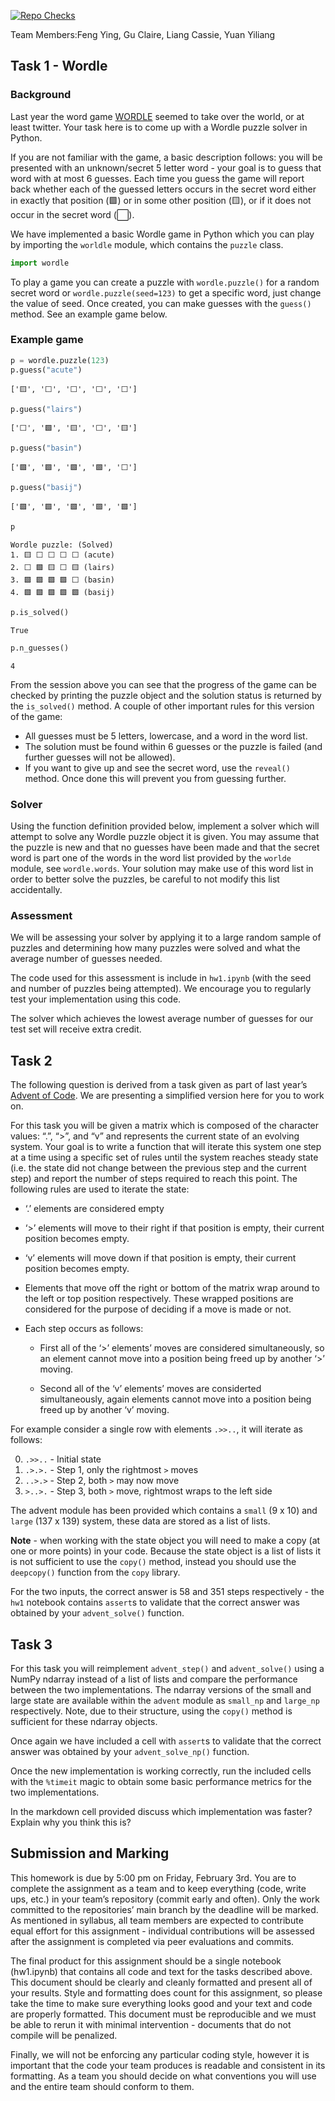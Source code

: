[![Repo Checks](https://github.com/sta663-sp23/hw01_lab02_team06/workflows/Repo%20Checks/badge.svg)](https://github.com/sta663-sp23/hw01_lab02_team06/actions?query=workflow:%22Repo%20Checks%22)



Team Members:Feng Ying, Gu Claire, Liang Cassie, Yuan Yiliang 


## Task 1 - Wordle

### Background

Last year the word game
[WORDLE](https://www.powerlanguage.co.uk/wordle/) seemed to take over
the world, or at least twitter. Your task here is to come up with a
Wordle puzzle solver in Python.

If you are not familiar with the game, a basic description follows: you
will be presented with an unknown/secret 5 letter word - your goal is to
guess that word with at most 6 guesses. Each time you guess the game
will report back whether each of the guessed letters occurs in the
secret word either in exactly that position (🟩) or in some other
position (🟨), or if it does not occur in the secret word (⬜).

We have implemented a basic Wordle game in Python which you can play by
importing the `worldle` module, which contains the `puzzle` class.

``` python
import wordle
```

To play a game you can create a puzzle with `wordle.puzzle()` for a
random secret word or `wordle.puzzle(seed=123)` to get a specific word,
just change the value of seed. Once created, you can make guesses with
the `guess()` method. See an example game below.

### Example game

``` python
p = wordle.puzzle(123)
p.guess("acute")
```

    ['🟨', '⬜', '⬜', '⬜', '⬜']

``` python
p.guess("lairs")
```

    ['⬜', '🟩', '🟨', '⬜', '🟨']

``` python
p.guess("basin")
```

    ['🟩', '🟩', '🟩', '🟩', '⬜']

``` python
p.guess("basij")
```

    ['🟩', '🟩', '🟩', '🟩', '🟩']

``` python
p
```

    Wordle puzzle: (Solved)
    1. 🟨 ⬜ ⬜ ⬜ ⬜ (acute)
    2. ⬜ 🟩 🟨 ⬜ 🟨 (lairs)
    3. 🟩 🟩 🟩 🟩 ⬜ (basin)
    4. 🟩 🟩 🟩 🟩 🟩 (basij)

``` python
p.is_solved()
```

    True

``` python
p.n_guesses()
```

    4

From the session above you can see that the progress of the game can be
checked by printing the puzzle object and the solution status is
returned by the `is_solved()` method. A couple of other important rules
for this version of the game:

- All guesses must be 5 letters, lowercase, and a word in the word list.
- The solution must be found within 6 guesses or the puzzle is failed
  (and further guesses will not be allowed).
- If you want to give up and see the secret word, use the `reveal()`
  method. Once done this will prevent you from guessing further.

### Solver

Using the function definition provided below, implement a solver which
will attempt to solve any Wordle puzzle object it is given. You may
assume that the puzzle is new and that no guesses have been made and
that the secret word is part one of the words in the word list provided
by the `worlde` module, see `wordle.words`. Your solution may make use
of this word list in order to better solve the puzzles, be careful to
not modify this list accidentally.

### Assessment

We will be assessing your solver by applying it to a large random sample
of puzzles and determining how many puzzles were solved and what the
average number of guesses needed.

The code used for this assessment is include in `hw1.ipynb` (with the
seed and number of puzzles being attempted). We encourage you to
regularly test your implementation using this code.

The solver which achieves the lowest average number of guesses for our
test set will receive extra credit.

## Task 2

The following question is derived from a task given as part of last
year’s [Advent of Code](https://adventofcode.com/2021). We are
presenting a simplified version here for you to work on.

For this task you will be given a matrix which is composed of the
character values: “.”, “\>”, and “v” and represents the current state of
an evolving system. Your goal is to write a function that will iterate
this system one step at a time using a specific set of rules until the
system reaches steady state (i.e. the state did not change between the
previous step and the current step) and report the number of steps
required to reach this point. The following rules are used to iterate
the state:

- ‘.’ elements are considered empty

- ‘\>’ elements will move to their right if that position is empty,
  their current position becomes empty.

- ‘v’ elements will move down if that position is empty, their current
  position becomes empty.

- Elements that move off the right or bottom of the matrix wrap around
  to the left or top position respectively. These wrapped positions are
  considered for the purpose of deciding if a move is made or not.

- Each step occurs as follows:

  - First all of the ‘\>’ elements’ moves are considered simultaneously,
    so an element cannot move into a position being freed up by another
    ‘\>’ moving.

  - Second all of the ‘v’ elements’ moves are considerted
    simultaneously, again elements cannot move into a position being
    freed up by another ‘v’ moving.

For example consider a single row with elements `.>>..`, it will iterate
as follows:

0.  `.>>..` - Initial state
1.  `.>.>.` - Step 1, only the rightmost `>` moves
2.  `..>.>` - Step 2, both `>` may now move
3.  `>..>.` - Step 3, both `>` move, rightmost wraps to the left side

The advent module has been provided which contains a `small` (9 x 10)
and `large` (137 x 139) system, these data are stored as a list of
lists.

**Note** - when working with the state object you will need to make a
copy (at one or more points) in your code. Because the state object is a
list of lists it is not sufficient to use the `copy()` method, instead
you should use the `deepcopy()` function from the `copy` library.

For the two inputs, the correct answer is 58 and 351 steps
respectively - the `hw1` notebook contains `assert`s to validate that
the correct answer was obtained by your `advent_solve()` function.

## Task 3

For this task you will reimplement `advent_step()` and `advent_solve()`
using a NumPy ndarray instead of a list of lists and compare the
performance between the two implementations. The ndarray versions of the
small and large state are available within the `advent` module as
`small_np` and `large_np` respectively. Note, due to their structure,
using the `copy()` method is sufficient for these ndarray objects.

Once again we have included a cell with `assert`s to validate that the
correct answer was obtained by your `advent_solve_np()` function.

Once the new implementation is working correctly, run the included cells
with the `%timeit` magic to obtain some basic performance metrics for
the two implementations.

In the markdown cell provided discuss which implementation was faster?
Explain why you think this is?

## Submission and Marking

This homework is due by 5:00 pm on Friday, February 3rd. You are to
complete the assignment as a team and to keep everything (code, write
ups, etc.) in your team’s repository (commit early and often). Only the
work committed to the repositories’ main branch by the deadline will be
marked. As mentioned in syllabus, all team members are expected to
contribute equal effort for this assignment - individual contributions
will be assessed after the assignment is completed via peer evaluations
and commits.

The final product for this assignment should be a single notebook
(hw1.ipynb) that contains all code and text for the tasks described
above. This document should be clearly and cleanly formatted and present
all of your results. Style and formatting does count for this
assignment, so please take the time to make sure everything looks good
and your text and code are properly formatted. This document must be
reproducible and we must be able to rerun it with minimal intervention -
documents that do not compile will be penalized.

Finally, we will not be enforcing any particular coding style, however
it is important that the code your team produces is readable and
consistent in its formatting. As a team you should decide on what
conventions you will use and the entire team should conform to them.
